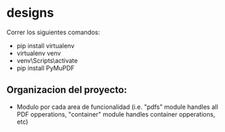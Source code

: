 # designs
Correr los siguientes comandos:
- pip install virtualenv
- virtualenv venv
- venv\Scripts\activate
- pip install PyMuPDF

## Organizacion del proyecto:
 - Modulo por cada area de funcionalidad (i.e. "pdfs" module handles all PDF opperations, "container" module handles container opperations, etc)